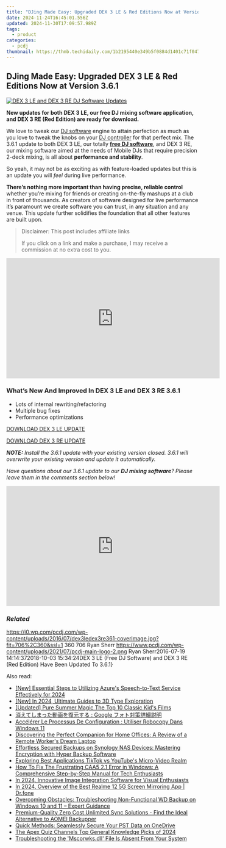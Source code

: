 ```yaml
---
title: "DJing Made Easy: Upgraded DEX 3 LE & Red Editions Now at Version 3.6.1"
date: 2024-11-24T16:45:01.556Z
updated: 2024-11-30T17:09:57.989Z
tags:
  - product
categories:
  - pcdj
thumbnail: https://thmb.techidaily.com/1b2195440e349b5f0884d1401c71f047053f6f52811a1360983fce9511380f91.jpg
---
```


## DJing Made Easy: Upgraded DEX 3 LE & Red Editions Now at Version 3.6.1

[![DEX 3 LE and DEX 3 RE DJ Software Updates](https://i0.wp.com/pcdj.com/wp-content/uploads/2016/07/dex3ledex3re361-coverimage.jpg?resize=706%2C321&ssl=1)](https://i0.wp.com/pcdj.com/wp-content/uploads/2016/07/dex3ledex3re361-coverimage.jpg?fit=706%2C360&ssl=1 "DEX 3 LE and DEX 3 RE DJ software Updates")

**New updates for both DEX 3 LE, our free DJ mixing software application, and DEX 3 RE (Red Edition) are ready for download.**

We love to tweak our [DJ software](https://tools.techidaily.com/pcdj/products/) engine to attain perfection as much as you love to tweak the knobs on your [DJ controller](https://tools.techidaily.com/pcdj/products/) for that perfect mix. The 3.6.1 update to both DEX 3 LE, our totally **[free DJ software](https://tools.techidaily.com/pcdj/products/)**, and DEX 3 RE, our mixing software aimed at the needs of Mobile DJs that require precision 2-deck mixing, is all about **performance and stability**.

So yeah, it may not be as exciting as with feature-loaded updates but this is an update you will _feel_ during live performance.

**There’s nothing more important than having precise, reliable control** whether you’re mixing for friends or creating on-the-fly mashups at a club in front of thousands. As creators of software designed for live performance it’s paramount we create software you can trust, in any situation and any venue. This update further solidifies the foundation that all other features are built upon.

>  Disclaimer: This post includes affiliate links
>
>  If you click on a link and make a purchase, I may receive a commission at no extra cost to you.
>

<!-- affiliate ads begin -->
<iframe width="560" height="315" src="https://www.youtube.com/embed/qObsqoJB9LI?si=ppqxfXzP0UL4J6Tp" title="YouTube video player" frameborder="0" allow="accelerometer; autoplay; clipboard-write; encrypted-media; gyroscope; picture-in-picture; web-share" referrerpolicy="strict-origin-when-cross-origin" allowfullscreen></iframe>
<!-- affiliate ads end -->

### What’s New And Improved In DEX 3 LE and DEX 3 RE 3.6.1

* Lots of internal rewriting/refactoring
* Multiple bug fixes
* Performance optimizations

[DOWNLOAD DEX 3 LE UPDATE](https://tools.techidaily.com/pcdj/products/)

[DOWNLOAD DEX 3 RE UPDATE](https://tools.techidaily.com/pcdj/products/)

_**NOTE:** Install the 3.6.1 update with your existing version closed. 3.6.1 will overwrite your existing version and update it automatically._

_Have questions about our 3.6.1 update to our **DJ mixing software**? Please leave them in the comments section below!_

<!-- affiliate ads begin -->
<iframe width="560" height="315" src="https://www.youtube.com/embed/LeKJBWb6Jhk?si=AnViizAPiIT1YCRA" title="YouTube video player" frameborder="0" allow="accelerometer; autoplay; clipboard-write; encrypted-media; gyroscope; picture-in-picture; web-share" referrerpolicy="strict-origin-when-cross-origin" allowfullscreen></iframe>
<!-- affiliate ads end -->

### _Related_

https://i0.wp.com/pcdj.com/wp-content/uploads/2016/07/dex3ledex3re361-coverimage.jpg?fit=706%2C360&ssl=1 360 706 Ryan Sherr https://www.pcdj.com/wp-content/uploads/2021/07/pcdj-main-logo-2.png Ryan Sherr2016-07-19 14:14:372018-10-03 15:34:24DEX 3 LE (Free DJ Software) and DEX 3 RE (Red Edition) Have Been Updated To 3.6.1}

<ins class="adsbygoogle"
     style="display:block"
     data-ad-format="autorelaxed"
     data-ad-client="ca-pub-7571918770474297"
     data-ad-slot="1223367746"></ins>

<ins class="adsbygoogle"
     style="display:block"
     data-ad-client="ca-pub-7571918770474297"
     data-ad-slot="8358498916"
     data-ad-format="auto"
     data-full-width-responsive="true"></ins>

<span class="atpl-alsoreadstyle">Also read:</span>
<div><ul>
<li><a href="https://fox-cloud.techidaily.com/new-essential-steps-to-utilizing-azures-speech-to-text-service-effectively-for-2024/"><u>[New] Essential Steps to Utilizing Azure's Speech-to-Text Service Effectively for 2024</u></a></li>
<li><a href="https://fox-links.techidaily.com/new-in-2024-ultimate-guides-to-3d-type-exploration/"><u>[New] In 2024, Ultimate Guides to 3D Type Exploration</u></a></li>
<li><a href="https://extra-support.techidaily.com/updated-pure-summer-magic-the-top-10-classic-kids-films/"><u>[Updated] Pure Summer Magic The Top 10 Classic Kid's Films</u></a></li>
<li><a href="https://win-cloud.techidaily.com/1728481318635-google/"><u>消えてしまった動画を復元する : Google フォト対策詳細説明</u></a></li>
<li><a href="https://win-cloud.techidaily.com/accelerer-le-processus-de-configuration-utiliser-robocopy-dans-windows-11/"><u>Accélérer Le Processus De Configuration : Utiliser Robocopy Dans Windows 11</u></a></li>
<li><a href="https://hardware-help.techidaily.com/discovering-the-perfect-companion-for-home-offices-a-review-of-a-remote-workers-dream-laptop/"><u>Discovering the Perfect Companion for Home Offices: A Review of a Remote Worker's Dream Laptop</u></a></li>
<li><a href="https://win-cloud.techidaily.com/effortless-secured-backups-on-synology-nas-devices-mastering-encryption-with-hyper-backup-software/"><u>Effortless Secured Backups on Synology NAS Devices: Mastering Encryption with Hyper Backup Software</u></a></li>
<li><a href="https://youtube-tips.techidaily.com/ring-best-applications-tiktok-vs-youtubes-micro-video-realm/"><u>Exploring Best Applications TikTok vs YouTube's Micro-Video Realm</u></a></li>
<li><a href="https://win-cloud.techidaily.com/how-to-fix-the-frustrating-caa5-21-error-in-windows-a-comprehensive-step-by-step-manual-for-tech-enthusiasts/"><u>How To Fix The Frustrating CAA5 2.1 Error in Windows: A Comprehensive Step-by-Step Manual for Tech Enthusiasts</u></a></li>
<li><a href="https://article-knowledge.techidaily.com/in-2024-innovative-image-integration-software-for-visual-enthusiasts/"><u>In 2024, Innovative Image Integration Software for Visual Enthusiasts</u></a></li>
<li><a href="https://screen-mirror.techidaily.com/in-2024-overview-of-the-best-realme-12-5g-screen-mirroring-app-drfone-by-drfone-android/"><u>In 2024, Overview of the Best Realme 12 5G Screen Mirroring App | Dr.fone</u></a></li>
<li><a href="https://win-cloud.techidaily.com/overcoming-obstacles-troubleshooting-non-functional-wd-backup-on-windows-10-and-11-expert-guidance/"><u>Overcoming Obstacles: Troubleshooting Non-Functional WD Backup on Windows 10 and 11 – Expert Guidance</u></a></li>
<li><a href="https://win-cloud.techidaily.com/premium-quality-zero-cost-unlimited-sync-solutions-find-the-ideal-alternative-to-aomei-backupper/"><u>Premium-Quality Zero Cost Unlimited Sync Solutions - Find the Ideal Alternative to AOMEI Backupper</u></a></li>
<li><a href="https://win-cloud.techidaily.com/quick-methods-seamlessly-secure-your-pst-data-on-onedrive/"><u>Quick Methods: Seamlessly Secure Your PST Data on OneDrive</u></a></li>
<li><a href="https://fox-cloud.techidaily.com/the-apex-quiz-channels-top-general-knowledge-picks-of-2024/"><u>The Apex Quiz Channels Top General Knowledge Picks of 2024</u></a></li>
<li><a href="https://tech-renaissance.techidaily.com/troubleshooting-the-mscorwksdll-file-is-absent-from-your-system/"><u>Troubleshooting the 'Mscorwks.dll' File Is Absent From Your System</u></a></li>
</ul></div>

